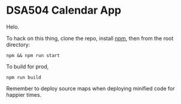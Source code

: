 # DSA504 Calendar App

Helo.

To hack on this thing, clone the repo, install [npm](http://npmjs.com), then from the root directory:

```
npm && npm run start
```

To build for prod,

```
npm run build
```

Remember to deploy source maps when deploying minified code for happier times.